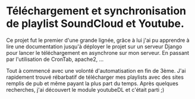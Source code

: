 <!-- MusicSync -->
# Téléchargement et synchronisation de playlist SoundCloud et Youtube.

Ce projet fut le premier d'une grande lignée, grâce à lui j'ai pu apprendre à lire une documentation jusqu'à déployer le projet sur un serveur Django pour lancer le téléchargement en asynchrone sur mon serveur. En passant par l'utilisation de CronTab, apache2, ...

Tout à commencé avec une volonté d'automatisation en fin de 3ème. J'ai rapidement trouvé rébarbatif de télécharger mes playlists avec des sites remplis de pub et même payant la plus part du temps. Après quelques recherches, j'ai découvert le module youtubeDL et c'était parti ;)
